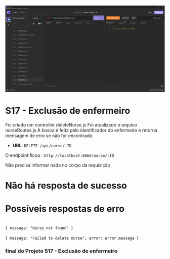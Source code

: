 ![S17 - Exclusão de enfermeiros](./img/s17_exclusao_de_enfermeiro.jpg)

# S17 - Exclusão de enfermeiro

Foi criado um controller deleteNurse.js
Foi atualizado o arquivo nurseRoutes.js
A busca é feita pelo identificador do enfermeiro e retorna mensagem de erro se não for encontrado.

- **URL**: `DELETE /api/nurse/:ID`

O endpoint ficou : `http://localhost:6666/nurse/:ID`

Não precisa informar nada no corpo da requisição

# Não há resposta de sucesso

# Possíveis respostas de erro

````

{ message: "Nurse not found" }

{ message: "Failed to delete nurse", error: error.message }
````

### final do Projeto S17 - Exclusão de enfermeiro
